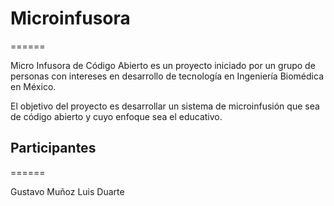 # Microinfusora
======

Micro Infusora de Código Abierto es un proyecto iniciado por un grupo de personas con intereses en desarrollo de tecnología en Ingeniería Biomédica en México.

El objetivo del proyecto es desarrollar un sistema de microinfusión que sea de código abierto y cuyo enfoque sea el educativo.

## Participantes
======

Gustavo Muñoz
Luis Duarte

